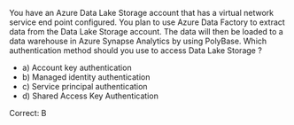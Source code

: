 You have an Azure Data Lake Storage account that has a virtual network service end point configured. You plan to use Azure Data Factory to extract data from the Data Lake Storage account. The data will then be loaded to a data warehouse in Azure Synapse Analytics by using PolyBase. Which authentication method should you use to access Data Lake Storage ?

- a) Account key authentication
- b) Managed identity authentication
- c) Service principal authentication
- d) Shared Access Key Authentication

Correct: B